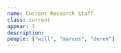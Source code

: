 ```yaml
---
name: Current Research Staff
class: current
appear: 1
description:
people: ["will", "marcos", "derek"]
---
```

